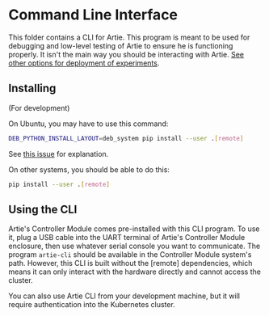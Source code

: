 # Command Line Interface

This folder contains a CLI for Artie. This program is meant to be used for debugging and low-level testing of Artie
to ensure he is functioning properly. It isn't the main way you should be interacting with Artie.
[See other options for deployment of experiments](../README.md).

## Installing

(For development)

On Ubuntu, you may have to use this command:

```bash
DEB_PYTHON_INSTALL_LAYOUT=deb_system pip install --user .[remote]
```

See [this issue](https://github.com/pypa/setuptools/issues/3269#issuecomment-1254507377) for explanation.

On other systems, you should be able to do this:

```bash
pip install --user .[remote]
```

## Using the CLI

Artie's Controller Module comes pre-installed with this CLI program.
To use it, plug a USB cable into the UART terminal of Artie's Controller Module enclosure,
then use whatever serial console you want to communicate. The program `artie-cli` should be
available in the Controller Module system's path. However, this CLI is built without the [remote]
dependencies, which means it can only interact with the hardware directly and cannot
access the cluster.

You can also use Artie CLI from your development machine, but it will require authentication
into the Kubernetes cluster.
